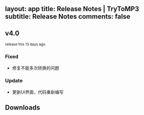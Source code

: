 layout: app
title: Release Notes | TryToMP3
subtitle: Release Notes
comments: false
---


## v4.0
<sub> release this 13 days ago.

### Fixed

- 修复不能多次转换的问题

### Update

- 更新UI界面，代码重新编写

## Downloads
